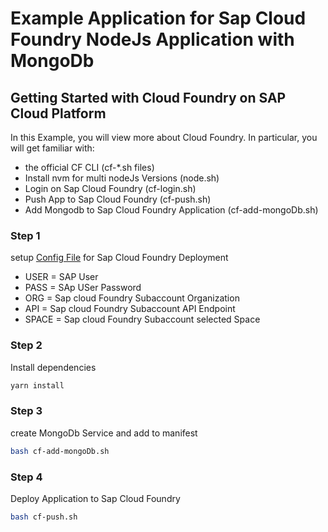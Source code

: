 # Example Application for Sap Cloud Foundry NodeJs Application with MongoDb

## Getting Started with Cloud Foundry on SAP Cloud Platform

In this Example, you will view more about Cloud Foundry. In particular, you will get familiar with:
 - the official CF CLI (cf-*.sh files)
 - Install nvm for multi nodeJs Versions (node.sh)
 - Login on Sap Cloud Foundry (cf-login.sh)
 - Push App to Sap Cloud Foundry (cf-push.sh)
 - Add Mongodb to Sap Cloud Foundry Application (cf-add-mongoDb.sh)

### Step 1

setup [Config File](/cf.conf) for Sap Cloud Foundry Deployment

* USER = SAP User 
* PASS = SAp USer Password
* ORG = Sap cloud Foundry Subaccount Organization
* API = Sap cloud Foundry Subaccount API Endpoint
* SPACE = Sap cloud Foundry Subaccount selected Space

### Step 2
Install dependencies
```bash
yarn install
```

### Step 3

create MongoDb Service and add to manifest

```bash
bash cf-add-mongoDb.sh
```

### Step 4

Deploy Application to Sap Cloud Foundry

```bash
bash cf-push.sh
```
